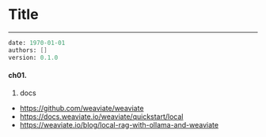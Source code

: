 # Title
---
```meta
date: 1970-01-01
authors: []
version: 0.1.0
```


#### ch01. 
1. docs
- https://github.com/weaviate/weaviate
- https://docs.weaviate.io/weaviate/quickstart/local
- https://weaviate.io/blog/local-rag-with-ollama-and-weaviate

